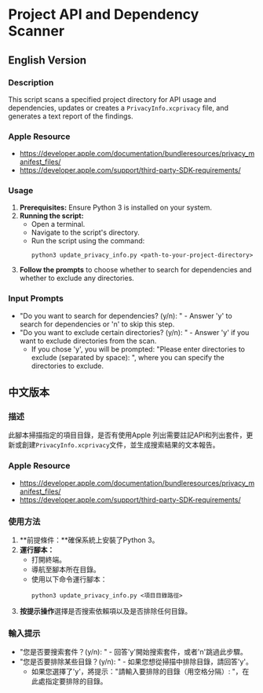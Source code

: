 # Project API and Dependency Scanner

## English Version

### Description
This script scans a specified project directory for API usage and dependencies, updates or creates a `PrivacyInfo.xcprivacy` file, and generates a text report of the findings.

### Apple Resource
- https://developer.apple.com/documentation/bundleresources/privacy_manifest_files/
- https://developer.apple.com/support/third-party-SDK-requirements/

### Usage
1. **Prerequisites:** Ensure Python 3 is installed on your system.
2. **Running the script:**
   - Open a terminal.
   - Navigate to the script's directory.
   - Run the script using the command:
     ```
     python3 update_privacy_info.py <path-to-your-project-directory>
     ```
3. **Follow the prompts** to choose whether to search for dependencies and whether to exclude any directories.

### Input Prompts
- "Do you want to search for dependencies? (y/n): " - Answer 'y' to search for dependencies or 'n' to skip this step.
- "Do you want to exclude certain directories? (y/n): " - Answer 'y' if you want to exclude directories from the scan.
  - If you chose 'y', you will be prompted: "Please enter directories to exclude (separated by space): ", where you can specify the directories to exclude.

## 中文版本

### 描述
此腳本掃描指定的項目目錄，是否有使用Apple 列出需要註記API和列出套件，更新或創建`PrivacyInfo.xcprivacy`文件，並生成搜索結果的文本報告。

### Apple Resource
- https://developer.apple.com/documentation/bundleresources/privacy_manifest_files/
- https://developer.apple.com/support/third-party-SDK-requirements/

### 使用方法
1. **前提條件：**確保系統上安裝了Python 3。
2. **運行腳本：**
   - 打開終端。
   - 導航至腳本所在目錄。
   - 使用以下命令運行腳本：
     ```
     python3 update_privacy_info.py <項目目錄路徑>
     ```
3. **按提示操作**選擇是否搜索依賴項以及是否排除任何目錄。

### 輸入提示
- "您是否要搜索套件？(y/n): " - 回答'y'開始搜索套件，或者'n'跳過此步驟。
- "您是否要排除某些目錄？(y/n): " - 如果您想從掃描中排除目錄，請回答'y'。
  - 如果您選擇了'y'，將提示："請輸入要排除的目錄（用空格分隔）: "，在此處指定要排除的目錄。
